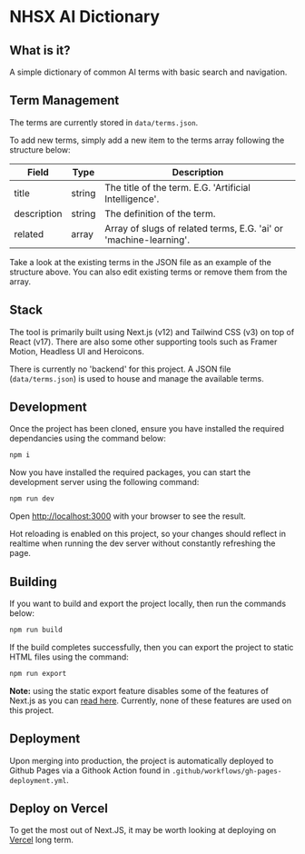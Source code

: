 # NHSX AI Dictionary 

## What is it? 

A simple dictionary of common AI terms with basic search and navigation. 

## Term Management

The terms are currently stored in `data/terms.json`. 

To add new terms, simply add a new item to the terms array following the structure below: 

| Field       | Type   | Description                                                       |
|-------------|--------|-------------------------------------------------------------------|
| title       | string | The title of the term. E.G. 'Artificial Intelligence'.            |
| description | string | The definition of the term.                                       |
| related     | array  | Array of slugs of related terms, E.G. 'ai' or 'machine-learning'. |

Take a look at the existing terms in the JSON file as an example of the structure above. 
You can also edit existing terms or remove them from the array. 

## Stack

The tool is primarily built using Next.js (v12) and Tailwind CSS (v3) on top of React (v17).
There are also some other supporting tools such as Framer Motion, Headless UI and Heroicons. 

There is currently no 'backend' for this project. A JSON file (`data/terms.json`) is used to house and manage the available terms. 

## Development

Once the project has been cloned, ensure you have installed the required dependancies using the command below:

```bash
npm i
```

Now you have installed the required packages, you can start the development server using the following command: 

```bash
npm run dev
```

Open [http://localhost:3000](http://localhost:3000) with your browser to see the result.

Hot reloading is enabled on this project, so your changes should reflect in realtime when running the dev server without constantly refreshing the page.

## Building

If you want to build and export the project locally, then run the commands below: 


```bash
npm run build
```

If the build completes successfully, then you can export the project to static HTML files using the command: 


```bash
npm run export 
```

**Note:** using the static export feature disables some of the features of Next.js as you can [read here](https://nextjs.org/docs/advanced-features/static-html-export). Currently, none of these features are used on this project. 

## Deployment  

Upon merging into production, the project is automatically deployed to Github Pages via a Githook Action found in `.github/workflows/gh-pages-deployment.yml`. 

## Deploy on Vercel

To get the most out of Next.JS, it may be worth looking at deploying on [Vercel](https://vercel.com/import?utm_medium=default-template&filter=next.js&utm_source=create-next-app&utm_campaign=create-next-app-readme) long term. 